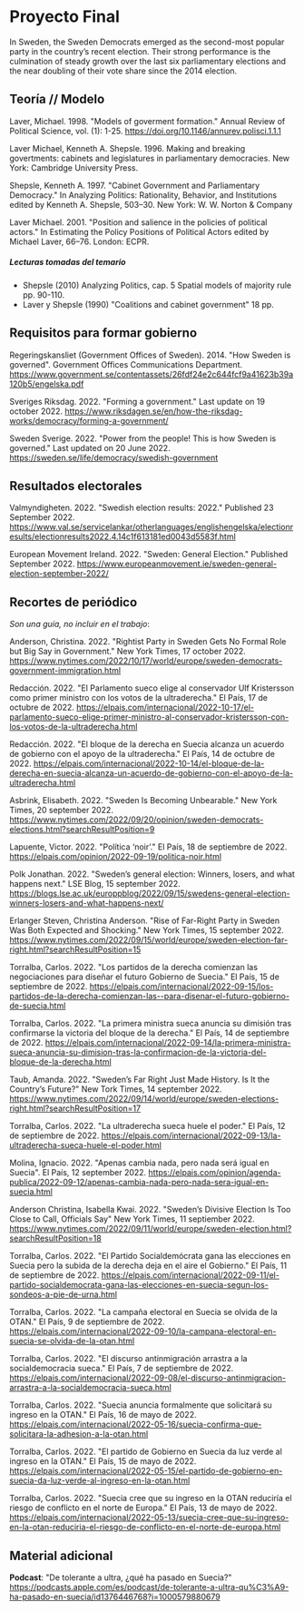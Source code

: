 # Proyecto Final

In Sweden, the Sweden Democrats emerged as the second-most popular party in the country’s recent election. Their strong performance is the culmination of steady growth over the last six parliamentary elections and the near doubling of their vote share since the 2014 election.

## Teoría // Modelo

Laver, Michael. 1998. "Models of goverment formation." Annual Review of Political Science, vol. (1): 1-25. https://doi.org/10.1146/annurev.polisci.1.1.1

Laver Michael, Kenneth A. Shepsle. 1996. Making and breaking govertments: cabinets and legislatures in parliamentary democracies. New York: Cambridge University Press.

Shepsle, Kenneth A. 1997. "Cabinet Government and Parliamentary Democracy." In Analyzing Politics: Rationality, Behavior, and Institutions edited by Kenneth A. Shepsle, 503–30. New York: W. W. Norton & Company

Laver Michael. 2001. "Position and salience in the policies of political actors." In Estimating the Policy Positions of Political Actors edited by Michael Laver, 66–76. London: ECPR.

##### Lecturas tomadas del temario

- Shepsle (2010) Analyzing Politics, cap. 5 Spatial models of majority rule pp. 90-110.
- Laver y Shepsle (1990) "Coalitions and cabinet government" 18 pp.

## Requisitos para formar gobierno

Regeringskansliet (Government Offices of Sweden). 2014. "How Sweden is governed". Government Offices Communications Department. https://www.government.se/contentassets/26fdf24e2c644fcf9a41623b39a120b5/engelska.pdf

Sveriges Riksdag. 2022. "Forming a government." Last update on 19 october 2022. https://www.riksdagen.se/en/how-the-riksdag-works/democracy/forming-a-government/

Sweden Sverige. 2022. "Power from the people! This is how Sweden is governed." Last updated on 20 June 2022. https://sweden.se/life/democracy/swedish-government

## Resultados electorales

Valmyndigheten. 2022. "Swedish election results: 2022." Published 23 September 2022. https://www.val.se/servicelankar/otherlanguages/englishengelska/electionresults/electionresults2022.4.14c1f613181ed0043d5583f.html

European Movement Ireland. 2022. "Sweden: General Election." Published September 2022. https://www.europeanmovement.ie/sweden-general-election-september-2022/

## Recortes de periódico
*Son una guía, no incluir en el trabajo*:

Anderson, Christina. 2022. "Rightist Party in Sweden Gets No Formal Role but Big Say in Government." New York Times, 17 october 2022. https://www.nytimes.com/2022/10/17/world/europe/sweden-democrats-government-immigration.html

Redacción. 2022. "El Parlamento sueco elige al conservador Ulf Kristersson como primer ministro con los votos de la ultraderecha." El País, 17 de octubre de 2022. https://elpais.com/internacional/2022-10-17/el-parlamento-sueco-elige-primer-ministro-al-conservador-kristersson-con-los-votos-de-la-ultraderecha.html 

Redacción. 2022. "El bloque de la derecha en Suecia alcanza un acuerdo de gobierno con el apoyo de la ultraderecha." El País, 14 de octubre de 2022. https://elpais.com/internacional/2022-10-14/el-bloque-de-la-derecha-en-suecia-alcanza-un-acuerdo-de-gobierno-con-el-apoyo-de-la-ultraderecha.html 

Asbrink, Elisabeth. 2022. "Sweden Is Becoming Unbearable." New York Times, 20 september 2022. https://www.nytimes.com/2022/09/20/opinion/sweden-democrats-elections.html?searchResultPosition=9

Lapuente, Victor. 2022. "Política ‘noir’." El País, 18 de septiembre de 2022. https://elpais.com/opinion/2022-09-19/politica-noir.html

Polk Jonathan. 2022. "Sweden’s general election: Winners, losers, and what happens next." LSE Blog, 15 september 2022. https://blogs.lse.ac.uk/europpblog/2022/09/15/swedens-general-election-winners-losers-and-what-happens-next/

Erlanger Steven, Christina Anderson. "Rise of Far-Right Party in Sweden Was Both Expected and Shocking." New York Times, 15 september 2022. https://www.nytimes.com/2022/09/15/world/europe/sweden-election-far-right.html?searchResultPosition=15

Torralba, Carlos. 2022. "Los partidos de la derecha comienzan las negociaciones para diseñar el futuro Gobierno de Suecia." El País, 15 de septiembre de 2022. https://elpais.com/internacional/2022-09-15/los-partidos-de-la-derecha-comienzan-las--para-disenar-el-futuro-gobierno-de-suecia.html

Torralba, Carlos. 2022. "La primera ministra sueca anuncia su dimisión tras confirmarse la victoria del bloque de la derecha." El País, 14 de septiembre de 2022. https://elpais.com/internacional/2022-09-14/la-primera-ministra-sueca-anuncia-su-dimision-tras-la-confirmacion-de-la-victoria-del-bloque-de-la-derecha.html

Taub, Amanda. 2022. "Sweden’s Far Right Just Made History. Is It the Country’s Future?" New Tork Times, 14 september 2022.  https://www.nytimes.com/2022/09/14/world/europe/sweden-elections-right.html?searchResultPosition=17

Torralba, Carlos. 2022. "La ultraderecha sueca huele el poder." El País, 12 de septiembre de 2022. https://elpais.com/internacional/2022-09-13/la-ultraderecha-sueca-huele-el-poder.html 

Molina, Ignacio. 2022. "Apenas cambia nada, pero nada será igual en Suecia".  El País, 12 september 2022. https://elpais.com/opinion/agenda-publica/2022-09-12/apenas-cambia-nada-pero-nada-sera-igual-en-suecia.html

Anderson Christina, Isabella Kwai. 2022. "Sweden’s Divisive Election Is Too Close to Call, Officials Say" New York Times, 11 septiember 2022. https://www.nytimes.com/2022/09/11/world/europe/sweden-election.html?searchResultPosition=18

Torralba, Carlos. 2022. "El Partido Socialdemócrata gana las elecciones en Suecia pero la subida de la derecha deja en el aire el Gobierno." El País, 11 de septiembre de 2022. https://elpais.com/internacional/2022-09-11/el-partido-socialdemocrata-gana-las-elecciones-en-suecia-segun-los-sondeos-a-pie-de-urna.html

Torralba, Carlos. 2022. "La campaña electoral en Suecia se olvida de la OTAN." El País, 9 de septiembre de 2022. https://elpais.com/internacional/2022-09-10/la-campana-electoral-en-suecia-se-olvida-de-la-otan.html

Torralba, Carlos. 2022. "El discurso antinmigración arrastra a la socialdemocracia sueca." El País, 7 de septiembre de 2022. https://elpais.com/internacional/2022-09-08/el-discurso-antinmigracion-arrastra-a-la-socialdemocracia-sueca.html

Torralba, Carlos. 2022. "Suecia anuncia formalmente que solicitará su ingreso en la OTAN." El País, 16 de mayo de 2022. https://elpais.com/internacional/2022-05-16/suecia-confirma-que-solicitara-la-adhesion-a-la-otan.html

Torralba, Carlos. 2022. "El partido de Gobierno en Suecia da luz verde al ingreso en la OTAN." El País, 15 de mayo de 2022. https://elpais.com/internacional/2022-05-15/el-partido-de-gobierno-en-suecia-da-luz-verde-al-ingreso-en-la-otan.html

Torralba, Carlos. 2022. "Suecia cree que su ingreso en la OTAN reduciría el riesgo de conflicto en el norte de Europa." El País, 13 de mayo de 2022. https://elpais.com/internacional/2022-05-13/suecia-cree-que-su-ingreso-en-la-otan-reduciria-el-riesgo-de-conflicto-en-el-norte-de-europa.html

## Material adicional
**Podcast**: "De tolerante a ultra, ¿qué ha pasado en Suecia?" https://podcasts.apple.com/es/podcast/de-tolerante-a-ultra-qu%C3%A9-ha-pasado-en-suecia/id1376446768?i=1000579880679